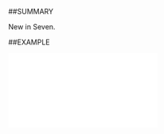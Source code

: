 

##SUMMARY

New in Seven.


##EXAMPLE

![](../../Examples/vbs/ClientScript.OnPersonBeforeMerge.vbs.txt)





